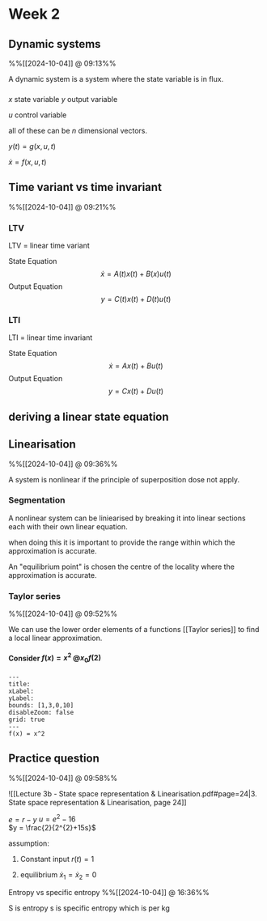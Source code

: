 # Week 2

## Dynamic systems
%%[[2024-10-04]] @ 09:13%%

A dynamic system is a system where the state variable is in flux.

### 

$x$ state variable
$y$ output variable

$u$ control variable

all of these can be $n$ dimensional vectors.

$y(t) = g(x,u,t)$

$\dot x = f(x,u,t)$

## Time variant vs time invariant
%%[[2024-10-04]] @ 09:21%%

### LTV
LTV = linear time variant

State Equation
$$\dot x = A(t) x(t) + B(x) u(t)$$
Output Equation
$$y=C(t)x(t) + D(t)u(t)$$

### LTI
LTI = linear time invariant

State Equation
$$\dot x = Ax(t) + Bu(t)$$
Output Equation
$$y=Cx(t) + Du(t)$$

## deriving a linear state equation

## Linearisation
%%[[2024-10-04]] @ 09:36%%

A system is nonlinear if the principle of superposition dose not apply.

### Segmentation
A nonlinear system can be liniearised by breaking it into linear sections each with their own linear equation.

when doing this it is important to provide the range within which the approximation is accurate.

An "equilibrium point" is chosen the centre of the locality where the approximation is accurate. 

### Taylor series
%%[[2024-10-04]] @ 09:52%%

We can use the lower order elements of a functions [[Taylor series]] to find a local linear approximation. 

#### Consider $f(x) = x^{2} \ @ x_{0}f(2)$

```functionplot
---
title: 
xLabel: 
yLabel: 
bounds: [1,3,0,10]
disableZoom: false
grid: true
---
f(x) = x^2
```

## Practice question
%%[[2024-10-04]] @ 09:58%%

![[Lecture 3b - State space representation & Linearisation.pdf#page=24|3. State space representation & Linearisation, page 24]]

$e = r-y$
$u = e^{2}-16$  
$y = \frac{2}{2^{2}+15s}$

assumption:
1. Constant input
	$r(t)=1$

2. equilibrium
	$\dot x_{1} = \dot x_{2} = 0$

Entropy vs specific entropy
%%[[2024-10-04]] @ 16:36%%

S is entropy
s is specific entropy which is per kg

